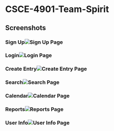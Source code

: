 # CSCE-4901-Team-Spirit

## Screenshots
### Sign Up![Sign Up Page](/Screenshots/SignUp.png?raw=true "Sign Up")
### Login![Login Page](/Screenshots/Login.png?raw=true "Login")
### Create Entry![Create Entry Page](/Screenshots/Entry.png?raw=true "Create Entry")
### Search![Search Page](/Screenshots/Search.png?raw=true "Search")
### Calendar![Calendar Page](/Screenshots/Calendar.png?raw=true "Calendar View")
### Reports![Reports Page](/Screenshots/Reports.png?raw=true "Reports Page")
### User Info![User Info Page](/Screenshots/UserInfo.png?raw=true "User Info")
